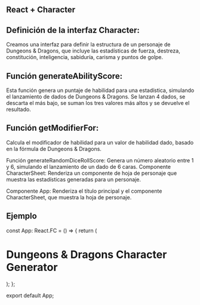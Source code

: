 ## React + Character
## Definición de la interfaz Character:
Creamos una interfaz para definir la estructura de un personaje de Dungeons & Dragons, que incluye las estadísticas de fuerza, destreza, constitución, inteligencia, sabiduría, carisma y puntos de golpe.

## Función generateAbilityScore:
Esta función genera un puntaje de habilidad para una estadística, simulando el lanzamiento de dados de Dungeons & Dragons. Se lanzan 4 dados, se descarta el más bajo, se suman los tres valores más altos y se devuelve el resultado.

## Función getModifierFor: 
Calcula el modificador de habilidad para un valor de habilidad dado, basado en la fórmula de Dungeons & Dragons.

Función generateRandomDiceRollScore: Genera un número aleatorio entre 1 y 6, simulando el lanzamiento de un dado de 6 caras.
Componente CharacterSheet: Renderiza un componente de hoja de personaje que muestra las estadísticas generadas para un personaje.

Componente App: Renderiza el título principal y el componente CharacterSheet, que muestra la hoja de personaje.
## Ejemplo 
const App: React.FC = () => {
  return (
    <div className="app">
      <h1>Dungeons & Dragons Character Generator</h1>
      <CharacterSheet />
    </div>
  );
};

export default App;



